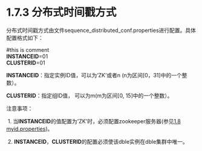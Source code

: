 # 1.7.3 分布式时间戳方式
分布式时间戳方式由文件sequence_distributed_conf.properties进行配置。具体配置格式如下：

\#this is comment  
**INSTANCEID**=01  
**CLUSTERID**=01

**INSTANCEID**：指定实例ID值，可以为‘ZK’或者n (n为区间[0，31]中的一个整数）。

**CLUSTERID**：指定组ID值， 可以为m(m为区间[0, 15]中的一个整数）。

注意事项：

 1. 当**INSTANCEID**的值配置为'ZK'时，必须配置zookeeper服务器(参见[1.8 myid.properties](../1.8_myid.properties.md))。

 2. **INSTANCEID**，**CLUSTERID**的配置必须使该dble实例在dble集群中唯一。

